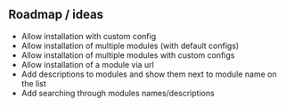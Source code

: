## Roadmap / ideas

* Allow installation with custom config
* Allow installation of multiple modules (with default configs)
* Allow installation of multiple modules with custom configs
* Allow installation of a module via url
* Add descriptions to modules and show them next to module name on the list
* Add searching through modules names/descriptions
